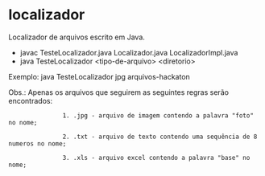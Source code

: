 # localizador
Localizador de arquivos escrito em Java. 
- javac TesteLocalizador.java Localizador.java LocalizadorImpl.java
- java TesteLocalizador \<tipo-de-arquivo> \<diretorio>

Exemplo: java TesteLocalizador jpg arquivos-hackaton

Obs.: Apenas os arquivos que seguirem as seguintes regras serão encontrados:

                   1. .jpg - arquivo de imagem contendo a palavra "foto" no nome;

                   2. .txt - arquivo de texto contendo uma sequência de 8 numeros no nome;

                   3. .xls - arquivo excel contendo a palavra "base" no nome;               


